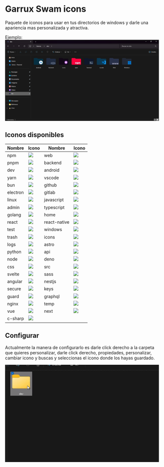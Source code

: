 # Garrux Swam icons

Paquete de iconos para usar en tus directorios de windows y darle una apariencia mas personalizada y atractiva.

Ejemplo:
![Explorador de archivos de windows](MD/example.png)

## Iconos disponibles

| Nombre   | Icono                                          | Nombre       | Icono                                              |
| -------- | ---------------------------------------------- | ------------ | -------------------------------------------------- |
| npm      | <img src="ico-128x128/npm.ico" width=40/>      | web          | <img src="ico-128x128/web.ico" width=40/>          |
| pnpm     | <img src="ico-128x128/pnpm.ico" width=40/>     | backend      | <img src="ico-128x128/backend.ico" width=40/>      |
| dev      | <img src="ico-128x128/dev.ico" width=40/>      | android      | <img src="ico-128x128/android.ico" width=40/>      |
| yarn     | <img src="ico-128x128/yarn.ico" width=40/>     | vscode       | <img src="ico-128x128/vscode.ico" width=40/>       |
| bun      | <img src="ico-128x128/bun.ico" width=40/>      | github       | <img src="ico-128x128/github.ico" width=40/>       |
| electron | <img src="ico-128x128/electron.ico" width=40/> | gitlab       | <img src="ico-128x128/gitlab.ico" width=40/>       |
| linux    | <img src="ico-128x128/linux.ico" width=40/>    | javascript   | <img src="ico-128x128/javascript.ico" width=40/>   |
| admin    | <img src="ico-128x128/admin.ico" width=40/>    | typescript   | <img src="ico-128x128/typescript.ico" width=40/>   |
| golang   | <img src="ico-128x128/golang.ico" width=40/>   | home         | <img src="ico-128x128/home.ico" width=40/>         |
| react    | <img src="ico-128x128/react.ico" width=40/>    | react-native | <img src="ico-128x128/react-native.ico" width=40/> |
| test     | <img src="ico-128x128/test.ico" width=40/>     | windows      | <img src="ico-128x128/windows.ico" width=40/>      |
| trash    | <img src="ico-128x128/trash.ico" width=40/>    | icons        | <img src="ico-128x128/icons.ico" width=40/>        |
| logs     | <img src="ico-128x128/logs.ico" width=40/>     | astro        | <img src="ico-128x128/astro.ico" width=40/>        |
| python   | <img src="ico-128x128/python.ico" width=40/>   | api          | <img src="ico-128x128/api.ico" width=40/>          |
| node     | <img src="ico-128x128/node.ico" width=40/>     | deno         | <img src="ico-128x128/deno.ico" width=40/>         |
| css      | <img src="ico-128x128/css.ico" width=40/>      | src          | <img src="ico-128x128/src.ico" width=40/>          |
| svelte   | <img src="ico-128x128/svelte.ico" width=40/>   | sass         | <img src="ico-128x128/sass.ico" width=40/>         |
| angular  | <img src="ico-128x128/angular.ico" width=40/>  | nestjs       | <img src="ico-128x128/nestjs.ico" width=40/>       |
| secure   | <img src="ico-128x128/secure.ico" width=40/>   | keys         | <img src="ico-128x128/keys.ico" width=40/>         |
| guard    | <img src="ico-128x128/guard.ico" width=40/>    | graphql      | <img src="ico-128x128/graphql.ico" width=40/>      |
| nginx    | <img src="ico-128x128/nginx.ico" width=40/>    | temp         | <img src="ico-128x128/temp.ico" width=40/>         |
| vue      | <img src="ico-128x128/vue.ico" width=40/>      | next         | <img src="ico-128x128/next.ico" width=40/>         |
| c-sharp  | <img src="ico-128x128/c-sharp.ico" width=40/>  |              |                                                    |

## Configurar

Actualmente la manera de configurarlo es darle click derecho a la carpeta que quieres personalizar, darle click derecho, propiedades, personalizar, cambiar icono y buscas y seleccionas el icono donde los hayas guardado.

![config custom icon folder windows](MD/config.gif)
